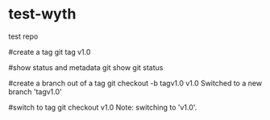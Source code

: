 # test-wyth
test repo


#create a tag
git tag v1.0

#show status and metadata
git show
git status 

#create a branch out of a tag
git checkout -b tagv1.0 v1.0
Switched to a new branch 'tagv1.0'

#switch to tag
git checkout v1.0
Note: switching to 'v1.0'.